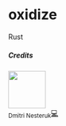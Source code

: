 # oxidize
Rust 


##### Credits

<img src="https://avatars0.githubusercontent.com/u/469046?s=460&v=4" width="75px;"/><br /><sub>Dmitri Nesteruk</sub>[💻](https://github.com/nesteruk) 